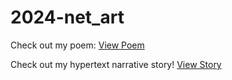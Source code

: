 # 2024-net_art

Check out my poem: [View Poem](poem.html)

Check out my hypertext narrative story! [View Story](https://xhrya.github.io/2024-net_art/hypertext/index.html)
